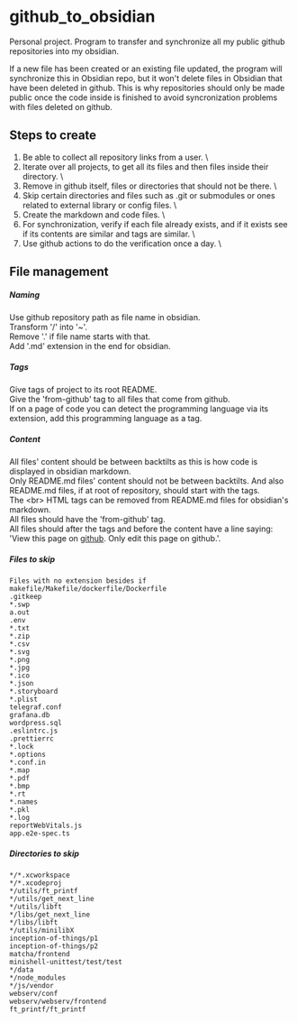 # github_to_obsidian
Personal project. Program to transfer and synchronize all my public github repositories into my obsidian. 

If a new file has been created or an existing file updated, the program will synchronize this in Obsidian repo, but it won't delete files in Obsidian that have been deleted in github. This is why repositories should only be made public once the code inside is finished to avoid syncronization problems with files deleted on github.

## Steps to create
1. Be able to collect all repository links from a user. \
2. Iterate over all projects, to get all its files and then files inside their directory. \
3. Remove in github itself, files or directories that should not be there. \
4. Skip certain directories and files such as .git or submodules or ones related to external library or config files. \
5. Create the markdown and code files. \
6. For synchronization, verify if each file already exists, and if it exists see if its contents are similar and tags are similar. \
7. Use github actions to do the verification once a day. \

## File management
##### Naming
Use github repository path as file name in obsidian.<br>
Transform '/' into '~'.<br>
Remove '.' if file name starts with that.<br>
Add '.md' extension in the end for obsidian.

##### Tags
Give tags of project to its root README.<br>
Give the 'from-github' tag to all files that come from github.<br>
If on a page of code you can detect the programming language via its extension, add this programming language as a tag.

##### Content
All files' content should be between backtilts as this is how code is displayed in obsidian markdown.<br>
Only README.md files' content should not be between backtilts. And also README.md files, if at root of repository, should start with the tags.<br>
The \<br\> HTML tags can be removed from README.md files for obsidian's markdown.<br>
All files should have the 'from-github' tag.<br>
All files should after the tags and before the content have a line saying: 'View this page on [github](appropriate_link). Only edit this page on github.'.

##### Files to skip
```
Files with no extension besides if makefile/Makefile/dockerfile/Dockerfile
.gitkeep
*.swp
a.out
.env
*.txt 
*.zip
*.csv 
*.svg 
*.png
*.jpg
*.ico
*.json 
*.storyboard
*.plist
telegraf.conf
grafana.db
wordpress.sql
.eslintrc.js
.prettierrc
*.lock
*.options
*.conf.in
*.map
*.pdf
*.bmp
*.rt
*.names
*.pkl
*.log
reportWebVitals.js
app.e2e-spec.ts
```

##### Directories to skip
```
*/*.xcworkspace
*/*.xcodeproj
*/utils/ft_printf
*/utils/get_next_line
*/utils/libft
*/libs/get_next_line
*/libs/libft
*/utils/minilibX
inception-of-things/p1
inception-of-things/p2
matcha/frontend
minishell-unittest/test/test
*/data
*/node_modules
*/js/vendor
webserv/conf
webserv/webserv/frontend
ft_printf/ft_printf
```


